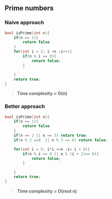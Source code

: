## Prime numbers

### Naive approach

```cpp
bool isPrime(int n){
    if(n == 1){
        return false
    }
    for(int i = 2; i <n ;i++){
        if(n % i == 0){
            return false;
        }

    }
    return true;
}
```

> **Time complexity = O(n)**

### Better approach

```cpp
bool isPrime(int n){
    if(n == 1){
        return false
    }
    if(n == 2 || n == 3) return true;
    if(n % 2 ==0  || n % 3 == 0) return false;

    for(int i = 5; i*i <=n ;i= i + 6){
        if(n % i == 0 || n % (i + 2)== 0){
            return false;
        }

    }
    return true;
}

```

> **Time complexity = O(root n)**
